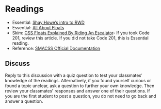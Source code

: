 # Readings

- Essential: [Shay Howe’s intro to RWD](http://learn.shayhowe.com/advanced-html-css/responsive-web-design/)
- Essential: [All About Floats](https://css-tricks.com/all-about-floats/)
- Skim: [CSS Floats Explained By Riding An Escalator](https://medium.freecodecamp.org/css-floats-explained-by-riding-an-escalator-57fa55232333)- If you took Code 201, review this article. If you did not take Code 201, this is Essential reading.
- Reference: [SMACSS Official Documentation](http://smacss.com/)

## Discuss

Reply to this discussion with a quiz question to test your classmates’ knowledge of the readings. Alternatively, if you found yourself curious or found a topic unclear, ask a question to further your own knowledge. Then review your classmates' responses and answer one of their questions. If you are the first student to post a question, you do not need to go back and answer a question.
